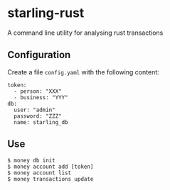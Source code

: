# starling-rust

A command line utility for analysing rust transactions


## Configuration

Create a file `config.yaml` with the following content:

```
token:
  - person: "XXX"
  - business: "YYY"
db:
  user: "admin"
  password: "ZZZ"
  name: starling_db
```

## Use

```
$ money db init
$ money account add [token]
$ money account list
$ money transactions update

```